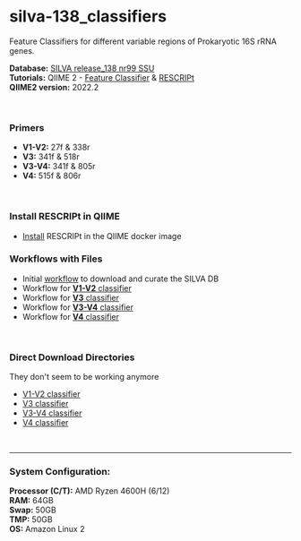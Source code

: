 # silva-138_classifiers
Feature Classifiers for different variable regions of Prokaryotic 16S rRNA genes.  

**Database:** [SILVA release_138 nr99 SSU](https://www.arb-silva.de/fileadmin/silva_databases/release_138/Exports/SILVA_138_SSURef_NR99_tax_silva.fasta.gz)  
**Tutorials:** QIIME 2 - [Feature Classifier](https://docs.qiime2.org/2021.4/tutorials/feature-classifier/) & [RESCRIPt](https://forum.qiime2.org/t/processing-filtering-and-evaluating-the-silva-database-and-other-reference-sequence-data-with-rescript/15494)  
**QIIME2 version:** 2022.2

<br>

### Primers
- **V1-V2:** 27f & 338r
- **V3:** 341f & 518r
- **V3-V4:** 341f & 805r
- **V4:** 515f & 806r

<br>

### Install RESCRIPt in QIIME
- [Install](docker_update.md) RESCRIPt in the QIIME docker image

### Workflows with Files
- Initial [workflow](Get_silva-138&filter.md) to download and curate the SILVA DB
- Workflow for [**V1-V2** classifier](V1-V2_classifier.md)
- Workflow for [**V3** classifier](V3_classifier.md)
- Workflow for [**V3-V4** classifier](V3-V4_classifier.md) 
- Workflow for [**V4** classifier](V4_classifier.md)

<br>

### Direct Download Directories 
They don't seem to be working anymore
- [V1-V2 classifier](https://mega.nz/folder/BShVxSxI#ycO7skyxUlF45mFI9qd1YQ)
- [V3 classifier](https://mega.nz/folder/EH5kGJoI#LMADRhcXuUWhExFLRTcghw)
- [V3-V4 classifier](https://mega.nz/folder/kbAkjDrT#0XV7sNKg7_ljTTbIKBwTSQ)
- [V4 classifier](https://mega.nz/folder/9eIwyBSb#E61q1s1lbkxQ6kzxCW-qNg)

<br>

---

### System Configuration:  
**Processor (C/T):** AMD Ryzen 4600H (6/12)  
**RAM:** 64GB  
**Swap:** 50GB  
**TMP:** 50GB  
**OS:** Amazon Linux 2  

